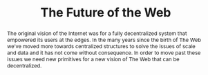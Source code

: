 ---
title: "The Future of the Web"
speaker: Mikeal Rogers
event: CascadiaJS 2018
tags: ["web", "p2p"]
abstract: "The original vision of the Internet was for a fully decentralized system that empowered its users at the edges. In the many years since the birth of The Web we’ve moved more towards centralized structures to solve the issues of scale and data and it has not come without consequence. In order to move past these issues we need new primitives for a new vision of The Web that can be decentralized."
ytId: 83Gws-dPL8A
layout: talk
---